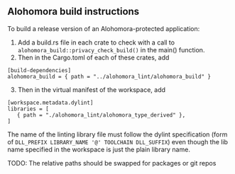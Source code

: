 ## Alohomora build instructions

To build a release version of an Alohomora-protected application: 

1. Add a build.rs file in each crate to check with a call to `alohomora_build::privacy_check_build()` in the main() function. 
2. Then in the Cargo.toml of each of these crates, add
<!--- Make code --->
    [build-dependencies]
    alohomora_build = { path = "../alohomora_lint/alohomora_build" } 

3. Then in the virtual manifest of the workspace, add 
<!--- Make code --->
    [workspace.metadata.dylint]
    libraries = [  
       { path = "./alohomora_lint/alohomora_type_derived" },
    ]

The name of the linting library file must follow the dylint specification (form of `DLL_PREFIX LIBRARY_NAME '@' TOOLCHAIN DLL_SUFFIX`)
even though the lib name specified in the workspace is just the plain library name. 

TODO: The relative paths should be swapped for packages or git repos